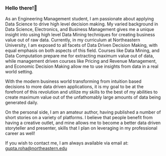 ### Hello there!:wave:

As an Engineering Management student, I am passionate about applying Data Science to drive high level decision making. My varied background in Data Science, Electronics, and Business Management gives me a unique insight into using high level Data Mining techniques for creating business value out of raw data. Currently, in my curriculum at Northeastern University, I am exposed to all facets of Data Driven Decision Making, with equal emphasis on both aspects of this field. Courses like Data Mining, and Data Computation prepare me for extracting maximum value out of data, while management driven courses like Pricing and Revenue Management, and Economic Decision Making allow me to use insights from data in a real world setting. 

With the modern business world transforming from intuition based decisions to more data driven applications, it is my goal to be at the forefront of this revolution and utilize my skills to the best of my abilities to create maximum value out of the unfathomably large amounts of data being generated daily. 

On the personal side, I am an amateur author, having published a number of short stories on a variety of platforms. I believe that people benefit from having a creative outlet, and mine allows me to become a better data driven storyteller and presenter, skills that I plan on leveraging in my professional career as well!

If you wish to contact me, I am always available via email at: gupta.roha@northeastern.edu

<!--
**Rohan10Gupta/Rohan10Gupta** is a ✨ _special_ ✨ repository because its `README.md` (this file) appears on your GitHub profile.

Here are some ideas to get you started:

- 🔭 I’m currently working on ...
- 🌱 I’m currently learning ...
- 👯 I’m looking to collaborate on ...
- 🤔 I’m looking for help with ...
- 💬 Ask me about ...
- 📫 How to reach me: ...
- 😄 Pronouns: ...
- ⚡ Fun fact: ...
-->

